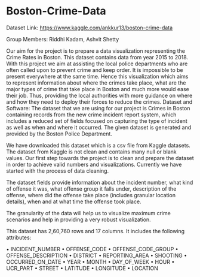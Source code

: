# Boston-Crime-Data

Dataset Link: https://www.kaggle.com/ankkur13/boston-crime-data

Group Members: Riddhi Kadam, Ashvit Shetty

Our aim for the project is to prepare a data visualization representing the Crime Rates in Boston.
This dataset contains data from year 2015 to 2018. With this project we aim at assisting the local police departments who are often called upon to prevent crime and keep order. It is impossible to be present everywhere at the same time. Hence this visualization which aims to represent information about where the crimes take place, what are the major types of crime that take place in Boston and much more would ease their job. Thus, providing the local authorities with more guidance on where and how they need to deploy their forces to reduce the crimes.
Dataset and Software:
The dataset that we are using for our project is Crimes in Boston containing records from the new crime
incident report system, which includes a reduced set of fields focused on capturing the type of incident 
as well as when and where it occurred. The given dataset is generated and provided by the Boston Police
Department.

We have downloaded this dataset which is a csv file from Kaggle datasets. 
The dataset from Kaggle is not clean and contains many null or blank values. 
Our first step towards the project is to clean and prepare the dataset in order to achieve valid numbers
 and visualizations. Currently we have started with the process of data cleaning. 

The dataset fields provide information about the incident number, what kind of offense it was, what offense group it falls under, description of the offense, where did the offense take place (includes granular location details), when and at what time the offense took place.

The granularity of the data will help us to visualize maximum crime scenarios and help in providing a very 
robust visualization.

This dataset has 2,60,760 rows and 17 columns. It includes the following attributes:

•	INCIDENT_NUMBER
•	OFFENSE_CODE
•	OFFENSE_CODE_GROUP
•	OFFENSE_DESCRIPTION
•	DISTRICT
•	REPORTING_AREA
•	SHOOTING
•	OCCURRED_ON_DATE
•	YEAR
•	MONTH
•	DAY_OF_WEEK
•	HOUR
•	UCR_PART
•	STREET
•	LATITUDE
•	LONGITUDE
•	LOCATION
